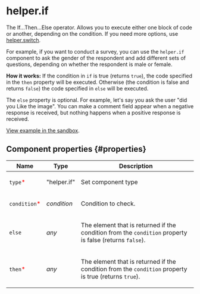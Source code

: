 # helper.if

The If...Then...Else operator. Allows you to execute either one block of code or another, depending on the condition. If you need more options, use [helper.switch](helper.switch.md).

For example, if you want to conduct a survey, you can use the `helper.if` component to ask the gender of the respondent and add different sets of questions, depending on whether the respondent is male or female.

**How it works:**
If the condition in `if` is true (returns `true`), the code specified in the `then` property will be executed. Otherwise (the condition is false and returns `false`) the code specified in `else` will be executed.

The `else` property is optional. For example, let's say you ask the user "did you Like the image". You can make a comment field appear when a negative response is received, but nothing happens when a positive response is received.

[View example in the sandbox](https://clck.ru/asSdk).

## Component properties {#properties}

| Name                                          | Type        | Description                                                                                                    |
| --------------------------------------------- | ----------- | -------------------------------------------------------------------------------------------------------------- |
| `type`<span style="color: red">\*</span>      | "helper.if" | <p>Set component type</p>                                                                                      |
| `condition`<span style="color: red">\*</span> | _condition_ | <p>Condition to check.</p>                                                                                     |
| `else`                                        | _any_       | <p>The element that is returned if the condition from the `condition` property is false (returns `false`).</p> |
| `then`<span style="color: red">\*</span>      | _any_       | <p>The element that is returned if the condition from the `condition` property is true (returns `true`).</p>   |
